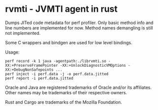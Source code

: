 # rvmti - JVMTI agent in rust
Dumps JITed code metadata for perf profiler. Only basic method info and line numbers are implemented for now. Method names demangling is still not implemented.

Some C wrappers and bindgen are used for low level bindings.

Usage:

    perf record -k 1 java -agentpath:./librvmti.so -XX:+PreserveFramePointer -XX:+UnlockDiagnosticVMOptions -XX:+DebugNonSafepoints ...
    perf inject -i perf.data -j -o perf.data.jitted
    perf report -i perf.data.jitted

Oracle and Java are registered trademarks of Oracle and/or its affiliates. Other names may be trademarks of their respective owners.

Rust and Cargo are trademarks of the Mozilla Foundation.